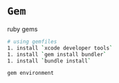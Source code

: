 # `Gem`

ruby gems

```bash
# using gemfiles
1. install `xcode developer tools`
1. install `gem install bundler`
1. install `bundle install`
```


```bash
gem environment
```